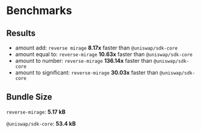 # Benchmarks

## Results

* amount add: `reverse mirage` **8.17x** faster than `@uniswap/sdk-core`
* amount equal to: `reverse-mirage` **10.63x** faster than `@uniswap/sdk-core`
* amount to number: `reverse-mirage` **136.14x** faster than `@uniswap/sdk-core`
* amount to significant: `reverse-mirage` **30.03x** faster than `@uniswap/sdk-core`

## Bundle Size

`reverse-mirage`: **5.17 kB**

`@uniswap/sdk-core`: **53.4 kB**
